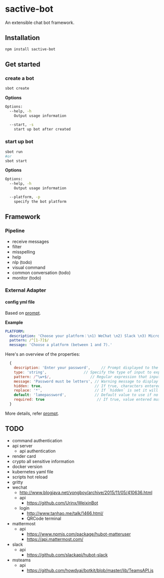 # sactive-bot
An extensible chat bot framework.

## Installation
```bash
npm install sactive-bot
```

## Get started

### create a bot
```bash
sbot create
```
**Options**
```bash
Options:
  --help, -h
    Output usage information

  --start, -s
    start up bot after created
```

### start up bot
```bash
sbot run
#or
sbot start
```
**Options**
```bash
Options:
  --help, -h
    Output usage information

  --platform, -p
    specify the bot platform
```
## Framework
### Pipeline
- receive messages
- filter
- misspelling
- help
- nlp (todo)
- visual command
- common conversation (todo)
- monitor (todo)

### External Adapter
#### config yml file
Based on [prompt](https://www.npmjs.com/package/prompt).

**Example**
```yml
PLATFORM:
  description: 'Choose your platform：\n1) WeChat \n2) Slack \n3) Microsoft Teams \n4) Mattermost \n5) External'
  pattern: /^[1-7]$/
  message: 'Choose a platform (between 1 and 7).'
```
Here's an overview of the properties:
```javascript
  {
    description: 'Enter your password',     // Prompt displayed to the user. If not supplied name will be used.
    type: 'string',                 // Specify the type of input to expect.
    pattern: /^\w+$/,                  // Regular expression that input must be valid against.
    message: 'Password must be letters', // Warning message to display if validation fails.
    hidden: true,                        // If true, characters entered will either not be output to console or will be outputed using the `replace` string.
    replace: '*',                        // If `hidden` is set it will replace each hidden character with the specified string.
    default: 'lamepassword',             // Default value to use if no value is entered.
    required: true                        // If true, value entered must be non-empty.
  }
```

More details, refer [prompt](https://www.npmjs.com/package/prompt).

## TODO
- command authentication
- api server
  - api authentication
- render card
- crypto all sensitive information
- docker version
- kubernetes yaml file
- scripts hot reload
- gritty
- wechat
  - http://www.blogjava.net/yongboy/archive/2015/11/05/410636.html
  - api
    - https://github.com/Urinx/WeixinBot
  - login
    - http://www.tanhao.me/talk/1466.html/
    - QRCode terminal
- mattermost
  - api
    - https://www.npmjs.com/package/hubot-matteruser
    - https://api.mattermost.com/
- slack
  - api
    - https://github.com/slackapi/hubot-slack
- msteams
  - api
    - https://github.com/howdyai/botkit/blob/master/lib/TeamsAPI.js